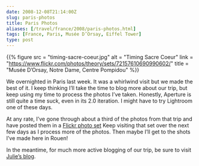 ```yaml
--- 
date: 2008-12-08T21:14:00Z
slug: paris-photos
title: Paris Photos
aliases: [/travel/france/2008/paris-photos.html]
tags: [France, Paris, Musée D’Orsay, Eiffel Tower]
type: post
---
```


{{% figure
  src   = "timing-sacre-coeur.jpg"
  alt   = "Timing Sacre Coeur"
  link  = "https://www.flickr.com/photos/theory/sets/72157610690990602/"
  title = "Musée D’Orsay, Notre Dame, Centre Pompidou"
%}}

We overnighted in Paris last week. It was a whirlwind visit but we made the best
of it. I keep thinking I’ll take the time to blog more about our trip, but keep
using my time to process the photos I’ve taken. Honestly, Aperture is still
quite a time suck, even in its 2.0 iteration. I might have to try Lightroom one
of these days.

At any rate, I’ve gone through about a third of the photos from that trip and
have posted them in a [Flickr photo set] Keep visiting that set over the next
few days as I process more of the photos. Then maybe I’ll get to the shots I’ve
made here in Rouen!

In the meantime, for much more active blogging of our trip, be sure to visit
[Julie’s blog].

  [Julie’s blog]: http://strongrrl.blogspot.com/ "Six Semaines en France"
  [Flickr photo set]: https://www.flickr.com/photos/theory/sets/72157610690990602/
    "Musée D’Orsay, Notre Dame, Centre Pompidou"